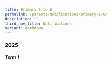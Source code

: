 ```yaml
---
title: Primary 1 to 6
permalink: /parents/Notifications/primary-1-6/
description: ""
third_nav_title: Notifications
variant: markdown
---
```

### **2025**

##### Term 1